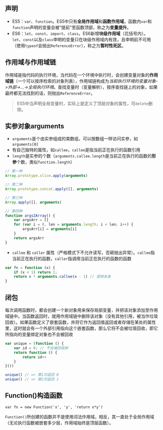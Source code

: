 ## 声明

* ES5：`var`、`function`。ES5中只有**全局作用域**和**函数作用域**，函数内`var`和`function`声明的变量会被“提前”至函数顶部，称之为**变量提升**。
* ES6：`let`、`const`、`import`、`class`。ES6新增**块级作用域**（花括号内）。`let`、`const`以及`class`申明的变量只在块级作用域内有效，且申明前不可用（使用`typeof`会抛出`ReferenceError`），称之为**暂时性死区**。

## 作用域与作用域链

作用域是指代码的执行环境，当代码在一个环境中执行时，会创建变量对象的**作用域链**（一个可以按序检索的对象列表），作用域链构成为*当前执行环境的变量对象->外部->...->全局执行环境*。查找变量时（变量解析），按序查找链上的对象，如果最终都无法找到的话，则抛出`ReferenceError`。

> ES5中当声明全局变量时，实际上是定义了顶层对象的属性，可`delete`删除。

## 实参对象arguments

* `arguments`是个由实参组成的类数组，可以按数组一样访问实参，如`arguments[0]`
* 有自己独特的属性，如`callee`，`callee`是指当前正在执行的函数引用
* `length`是实参的个数（`arguments.callee.length`是当前正在执行的函数的**形参**个数，类似`function.length`）

```js
// 第一种
Array.prototype.slice.apply(arguments)

// 第二种
Array.prototype.concat.apply([], arguments)

// 第三种
Array.apply([], arguments)

// 第四种
function args2Array() {
	var argsArr = []
	for (var i = 0, len = arguments.length; i < len; i++) {
		argsArr[i] = arguments[i]
	}
	return argsArr
}
```

* `callee` 和 `caller` 属性（严格模式下不允许读写，否砸抛出异常）。`callee`指当前正在执行的函数，`caller`指调用当前正在执行的函数的函数

```js
var fn = function (x) {
	if (x < 1) return 1;
	return x * arguments.callee(x - 1) // 调用本身
}
```

## 闭包

每次调用函数时，都会创建一个新对象用来保存局部变量，并把该对象添加至作用域链中。当函数返回时，就用作用域链中删除该对象（没有其他引用，被当作垃圾回收）。如果函数定义了嵌套函数，并将它作为返回值返回或者存储在某处的属性里，这时就会有一个外部引用指向这个嵌套函数，那么它将不会被垃圾回收，即它所指向的变量绑定对象也不会被回收

```js
var unique = (function () {
	var id = 0; // 不会被回收掉
	return function () {
		return id++
	}
}())

unique() // => 第1次返回 0
unique() // => 第2次返回 1
```

## Function()构造函数

`var fn = new Function('x', 'y', 'return x*y')`

`Function()`所创建的函数并不是使用词法作用域，相反，其一直处于全局作用域（无论执行函数被嵌套多少层，作用域始终是顶层函数）。